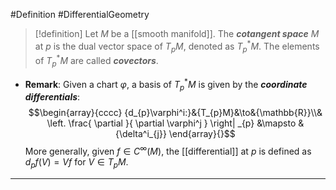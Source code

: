 #Definition #DifferentialGeometry 

> [!definition]
> Let $M$ be a [[smooth manifold]]. The ***cotangent space*** $M$ at $p$ is the dual vector space of $T_{p}M$, denoted as $T^{*}_{p}M$. The elements of $T^{*}_{p}M$ are called ***covectors***.
- **Remark**: Given a chart $\varphi$, a basis of $T_{p}^{*}M$ is given by the ***coordinate differentials***: $$\begin{array}{cccc} {d_{p}\varphi^i:}&{T_{p}M}&\to&{\mathbb{R}}\\& \left. \frac{ \partial  }{ \partial \varphi^j } \right| _{p} &\mapsto & {\delta^i_{j}} \end{array}{}$$More generally, given $f\in C^\infty(M)$, the [[differential]] at $p$ is defined as $d_{p}f(V)=Vf$ for $V\in T_{p}M$.
---
